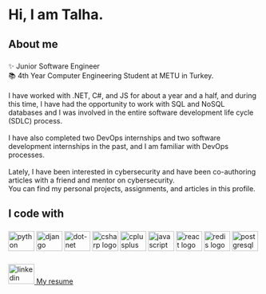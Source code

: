 <h1 align="left">Hi, I am Talha.</h1>

###

<p align="left"></p>

###

<h2 align="left">About me</h2>

###

<p align="left">✨ Junior Software Engineer<br>📚 4th Year Computer Engineering Student at METU in Turkey.<br><br>I have worked with .NET, C#, and JS for about a year and a half, and during this time, I have had the opportunity to work with SQL and NoSQL databases and I was involved in the entire software development life cycle (SDLC) process. <br><br>I have also completed two DevOps internships and two software development internships in the past, and I am familiar with DevOps processes.<br><br>Lately, I have been interested in cybersecurity and have been co-authoring articles with a friend and mentor on cybersecurity.<br>You can find my personal projects, assignments, and articles in this profile.</p>

###

<h2 align="left">I code with</h2>

###

<div align="left">
  <img src="https://cdn.jsdelivr.net/gh/devicons/devicon/icons/python/python-original.svg" height="40" width="52" alt="python logo"  />
  <img src="https://cdn.jsdelivr.net/gh/devicons/devicon/icons/django/django-plain.svg" height="40" width="52" alt="django logo"  />
  <img src="https://cdn.jsdelivr.net/gh/devicons/devicon/icons/dot-net/dot-net-original.svg" height="40" width="52" alt="dot-net logo"  />
  <img src="https://cdn.jsdelivr.net/gh/devicons/devicon/icons/csharp/csharp-original.svg" height="40" width="52" alt="csharp logo"  />
  <img src="https://cdn.jsdelivr.net/gh/devicons/devicon/icons/cplusplus/cplusplus-original.svg" height="40" width="52" alt="cplusplus logo"  />
  <img src="https://cdn.jsdelivr.net/gh/devicons/devicon/icons/javascript/javascript-original.svg" height="40" width="52" alt="javascript logo"  />
  <img src="https://cdn.jsdelivr.net/gh/devicons/devicon/icons/react/react-original.svg" height="40" width="52" alt="react logo"  />
  <img src="https://cdn.jsdelivr.net/gh/devicons/devicon/icons/redis/redis-original.svg" height="40" width="52" alt="redis logo"  />
  <img src="https://cdn.jsdelivr.net/gh/devicons/devicon/icons/postgresql/postgresql-original.svg" height="40" width="52" alt="postgresql logo"  />
</div>

###
<div align="left">
  <a href="https://www.linkedin.com/in/talha-eroglu/" target="_blank">
    <img src="https://raw.githubusercontent.com/maurodesouza/profile-readme-generator/master/src/assets/icons/social/linkedin/default.svg" width="52" height="40" alt="linkedin logo"  />
  </a>
  <a href="https://github.com/talhaaeroglu/resume/blob/e87d67c1427bf2ae06bb8b4390044d377c9c6dee/Resume.pdf" target="_blank">
    My resume
  </a>
</div>

###
